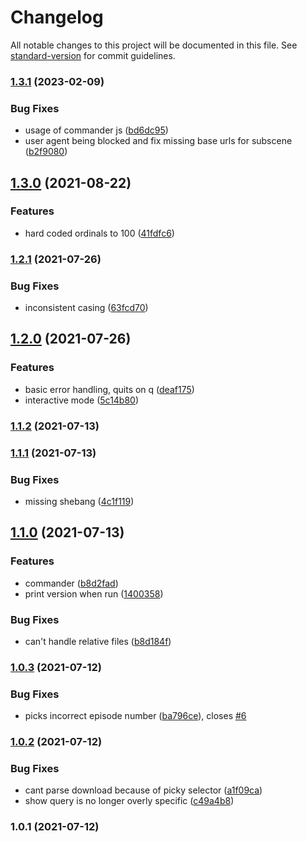 # Changelog

All notable changes to this project will be documented in this file. See [standard-version](https://github.com/conventional-changelog/standard-version) for commit guidelines.

### [1.3.1](https://github.com/grbull/subfinder/compare/v1.3.0...v1.3.1) (2023-02-09)


### Bug Fixes

* usage of commander js ([bd6dc95](https://github.com/grbull/subfinder/commit/bd6dc9588cd18208286954d428d4c4d91c602b79))
* user agent being blocked and fix missing base urls for subscene ([b2f9080](https://github.com/grbull/subfinder/commit/b2f90803260f754981ec44ae158ee2502c940d58))

## [1.3.0](https://github.com/grbull/subfinder/compare/v1.2.1...v1.3.0) (2021-08-22)


### Features

* hard coded ordinals to 100 ([41fdfc6](https://github.com/grbull/subfinder/commit/41fdfc6144f951ee5c634d1d7ad9648eccc1e131))

### [1.2.1](https://github.com/grbull/subfinder/compare/v1.2.0...v1.2.1) (2021-07-26)


### Bug Fixes

* inconsistent casing ([63fcd70](https://github.com/grbull/subfinder/commit/63fcd706dcaaacb4ec277a7f2e423d9b24ffafb0))

## [1.2.0](https://github.com/grbull/subfinder/compare/v1.1.2...v1.2.0) (2021-07-26)


### Features

* basic error handling, quits on q ([deaf175](https://github.com/grbull/subfinder/commit/deaf17565d2711eb6e91d41ff82f55d3e57e8622))
* interactive mode ([5c14b80](https://github.com/grbull/subfinder/commit/5c14b80866e6fa805a80ed2a7af26d1d059916bb))

### [1.1.2](https://github.com/grbull/subfinder/compare/v1.1.1...v1.1.2) (2021-07-13)

### [1.1.1](https://github.com/grbull/subfinder/compare/v1.1.0...v1.1.1) (2021-07-13)


### Bug Fixes

* missing shebang ([4c1f119](https://github.com/grbull/subfinder/commit/4c1f119569bd0127189d62aaf1e65c9398e0bb19))

## [1.1.0](https://github.com/grbull/subfinder/compare/v1.0.3...v1.1.0) (2021-07-13)


### Features

* commander ([b8d2fad](https://github.com/grbull/subfinder/commit/b8d2fad37cceba5c75a9e3063563e265add691cc))
* print version when run ([1400358](https://github.com/grbull/subfinder/commit/1400358275e387aa38c94a1e9726802e871e09b8))


### Bug Fixes

* can't handle relative files ([b8d184f](https://github.com/grbull/subfinder/commit/b8d184fba80dc6b42d03055f89ae3a463f997d06))

### [1.0.3](https://github.com/grbull/subfinder/compare/v1.0.2...v1.0.3) (2021-07-12)


### Bug Fixes

* picks incorrect episode number ([ba796ce](https://github.com/grbull/subfinder/commit/ba796cef4a3fb69d4263d7e5e307842a395d6b4a)), closes [#6](https://github.com/grbull/subfinder/issues/6)

### [1.0.2](https://github.com/grbull/subfinder/compare/v1.0.1...v1.0.2) (2021-07-12)


### Bug Fixes

* cant parse download because of picky selector ([a1f09ca](https://github.com/grbull/subfinder/commit/a1f09ca30c1cde6e33076d28ff2cb048c164ddb2))
* show query is no longer overly specific ([c49a4b8](https://github.com/grbull/subfinder/commit/c49a4b830f754633681db396509f6c0f55f904b5))

### 1.0.1 (2021-07-12)
